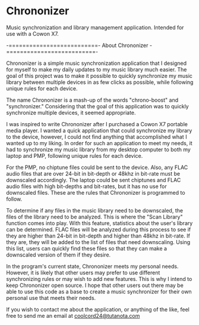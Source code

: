 Chrononizer
===========

Music synchronization and library management application. Intended for use with a Cowon X7.


-==========================- About Chrononizer -==========================-
 
 Chrononizer is a simple music synchronization application that I designed 
 for myself to make my daily updates to my music library much easier. The
 goal of this project was to make it possible to quickly synchronize my
 music library between multiple devices in as few clicks as possible, while
 following unique rules for each device.
 
 The name Chrononizer is a mash-up of the words "chrono-boost" and
 "synchronizer." Considering that the goal of this application was to
 quickly synchronize multiple devices, it seemed appropriate.
 
 I was inspired to write Chrononizer after I purchased a Cowon X7 portable
 media player. I wanted a quick application that could synchronize my
 library to the device, however, I could not find anything that accomplished
 what I wanted up to my liking. In order for such an application to meet my
 needs, it had to synchronize my music library from my desktop computer to
 both my laptop and PMP, following unique rules for each device.
 
 For the PMP, no chiptune files could be sent to the device. Also, any FLAC
 audio files that are over 24-bit in bit-depth or 48khz in bit-rate must be
 downscaled accordingly. The laptop could be sent chiptunes and FLAC audio
 files with high bit-depths and bit-rates, but it has no use for downscaled
 files. These are the rules that Chrononizer is programmed to follow.
 
 To determine if any files in the music library need to be downscaled, the files
 of the library need to be analyzed. This is where the "Scan Library" function
 comes into play. With this feature, statistics about the user's library can be
 determined. FLAC files will be analyzed during this process to see if they are
 higher than 24-bit in bit-depth and higher than 48khz in bit-rate. If they are,
 they will be added to the list of files that need downscaling. Using this list,
 users can quickly find these files so that they can make a downscaled version
 of them if they desire.
 
 In the program's current state, Chrononizer meets my personal needs. However,
 it is likely that other users may prefer to use different synchronizing rules
 or may wish to add new features. This is why I intend to keep Chrononizer open
 source. I hope that other users out there may be able to use this code as a base
 to create a music synchronizer for their own personal use that meets their needs.

 If you wish to contact me about the application, or anything of the like,
 feel free to send me an email at coolcord24@tutanota.com
